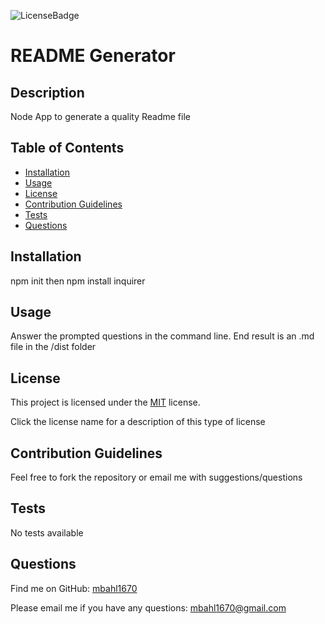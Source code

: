 
![LicenseBadge](https://img.shields.io/badge/License-MIT-brightgreen)

# README Generator
  
## Description
Node App to generate a quality Readme file
  
## Table of Contents
* [Installation](#installation)
* [Usage](#usage)
* [License](#license)
* [Contribution Guidelines](#contribution-guidelines)
* [Tests](#tests)
* [Questions](#questions)

## Installation
npm init     then    npm install inquirer
  
## Usage
Answer the prompted questions in the command line.  End result is an .md file in the /dist folder
  
## License
This project is licensed under the [MIT](https://choosealicense.com/licenses/mit/) license.

Click the license name for a description of this type of license
  
## Contribution Guidelines
Feel free to fork the repository or email me with suggestions/questions
  
## Tests
No tests available
  
## Questions
Find me on GitHub:  [mbahl1670](https://github.com/mbahl1670)

Please email me if you have any questions:  <mbahl1670@gmail.com>
